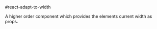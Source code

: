 #react-adapt-to-width

A higher order component which provides the elements current width as props.
